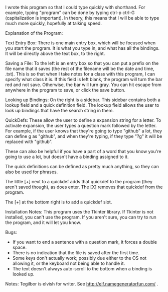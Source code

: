 I wrote this program so that I could type quickly with shorthand. For example, typing "program" can be done by typing ctrl-p ctrl-G (capitalization is important). In theory, this means that I will be able to type much more quickly, hopefully at talking speed. 

Explanation of the Program:

Text Entry Box:
There is one main entry box, which will be focused when you start the program. It is what you type in, and what has all the bindings. It will be directly above the text box, to the right.

Saving a File:
To the left is an entry box so that you can put a prefix on the file name that it saves (the rest of the filename will be the date and time, .txt). This is so that when I take notes for a class with this program, I can specify what class it is. If this field is left blank, the program will turn the bar red and not save. Otherwise, the bar will turn gray. You can hit escape from anywhere in the program to save, or click the save button. 

Looking up Bindings:
On the right is a sidebar. This sidebar contains both a lookup field and a quick definition field. The lookup field allows the user to look up bindings that have the search string in them. 

QuickDefs:
These allow the user to define a expansion string for a letter. To activate expansion, the user types a question mark followed by the letter. For example, if the user knows that they're going to type "github" a lot, they can define g as "github", and when they're typing, if they type "?g" it will be replaced with "github".

These can also be helpful if you have a part of a word that you know you're going to use a lot, but doesn't have a binding assigned to it. 

The quick definitions can be defined as pretty much anything, so they can also be used for phrases. 

The little [+] next to a quickdef adds that quickdef to the program (they aren't saved though), as does enter. The [X] removes that quickdef from the program. 

The [+] at the bottom right is to add a quickdef slot.

Installation Notes:
This program uses the Tkinter library. If Tkinter is not installed, you can't use the program. If you aren't sure, you can try to run the program, and it will let you know. 

Bugs:
* If you want to end a sentence with a question mark, it forces a double space. 
* There is no indication that the file is saved after the first time.
* Some keys don't actually work; possibly due either to the OS not allowing it, or the keyboard not being able to handle it.
* The text doesn't always auto-scroll to the bottom when a binding is looked up.

Notes:
Tegilbor is elvish for writer. See http://elf.namegeneratorfun.com/ .